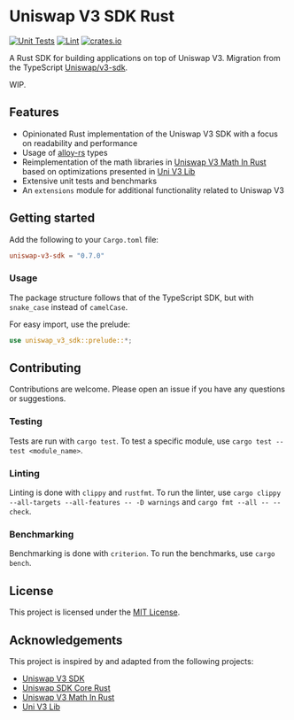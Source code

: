 # Uniswap V3 SDK Rust

[![Unit Tests](https://github.com/shuhuiluo/uniswap-v3-sdk-rs/workflows/Unit%20Tests/badge.svg)](https://github.com/shuhuiluo/uniswap-v3-sdk-rs/actions?query=workflow%3A%22Unit+Tests%22)
[![Lint](https://github.com/shuhuiluo/uniswap-v3-sdk-rs/workflows/Lint/badge.svg)](https://github.com/shuhuiluo/uniswap-v3-sdk-rs/actions?query=workflow%3ALint)
[![crates.io](https://img.shields.io/crates/v/uniswap-v3-sdk.svg)](https://crates.io/crates/uniswap-v3-sdk)

A Rust SDK for building applications on top of Uniswap V3. Migration from the
TypeScript [Uniswap/v3-sdk](https://github.com/Uniswap/v3-sdk).

WIP.

## Features

- Opinionated Rust implementation of the Uniswap V3 SDK with a focus on readability and performance
- Usage of [alloy-rs](https://github.com/alloy-rs) types
- Reimplementation of the math libraries in [Uniswap V3 Math In Rust](https://github.com/0xKitsune/uniswap-v3-math)
  based on optimizations presented in [Uni V3 Lib](https://github.com/Aperture-Finance/uni-v3-lib)
- Extensive unit tests and benchmarks
- An `extensions` module for additional functionality related to Uniswap V3

## Getting started

Add the following to your `Cargo.toml` file:

```toml
uniswap-v3-sdk = "0.7.0"
```

### Usage

The package structure follows that of the TypeScript SDK, but with `snake_case` instead of `camelCase`.

For easy import, use the prelude:

```rust
use uniswap_v3_sdk::prelude::*;
```

## Contributing

Contributions are welcome. Please open an issue if you have any questions or suggestions.

### Testing

Tests are run with `cargo test`. To test a specific module, use `cargo test --test <module_name>`.

### Linting

Linting is done with `clippy` and `rustfmt`. To run the linter,
use `cargo clippy --all-targets --all-features -- -D warnings` and `cargo fmt --all -- --check`.

### Benchmarking

Benchmarking is done with `criterion`. To run the benchmarks, use `cargo bench`.

## License

This project is licensed under the [MIT License](LICENSE).

## Acknowledgements

This project is inspired by and adapted from the following projects:

- [Uniswap V3 SDK](https://github.com/Uniswap/v3-sdk)
- [Uniswap SDK Core Rust](https://github.com/malik672/uniswap-sdk-core-rust)
- [Uniswap V3 Math In Rust](https://github.com/0xKitsune/uniswap-v3-math)
- [Uni V3 Lib](https://github.com/Aperture-Finance/uni-v3-lib)
